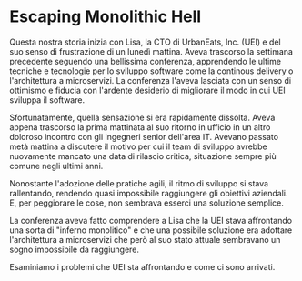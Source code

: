 # Escaping Monolithic Hell

Questa nostra storia inizia con Lisa, la CTO di UrbanEats, Inc. (UEI) e del suo senso di frustrazione di un lunedì mattina. Aveva trascorso la settimana precedente seguendo una bellissima conferenza, apprendendo le ultime tecniche e tecnologie per lo sviluppo software come la continous delivery o l'architettura a microservizi. La conferenza l'aveva lasciata con un senso di ottimismo e fiducia con l'ardente desiderio di migliorare il modo in cui UEI sviluppa il software.

Sfortunatamente, quella sensazione si era rapidamente dissolta. Aveva appena trascorso la prima mattinata al suo ritorno in ufficio in un altro doloroso incontro con gli ingegneri senior dell'area IT. Avevano passato metà mattina a discutere il motivo per cui il team di sviluppo avrebbe nuovamente mancato una data di rilascio critica, situazione sempre più comune negli ultimi anni.&#x20;

Nonostante l'adozione delle pratiche agili, il ritmo di sviluppo si stava rallentando, rendendo quasi impossibile raggiungere gli obiettivi aziendali. E, per peggiorare le cose, non sembrava esserci una soluzione semplice.&#x20;

La conferenza aveva fatto comprendere a Lisa che la UEI stava affrontando una sorta di "inferno monolitico" e che una possibile soluzione era adottare l'architettura a microservizi che però al suo stato attuale sembravano un sogno impossibile da raggiungere.&#x20;

Esaminiamo i problemi che UEI sta affrontando e come ci sono arrivati.
